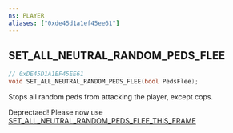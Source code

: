 ```yaml
---
ns: PLAYER
aliases: ["0xde45d1a1ef45ee61"]
---
```

## SET_ALL_NEUTRAL_RANDOM_PEDS_FLEE

```c
// 0xDE45D1A1EF45EE61
void SET_ALL_NEUTRAL_RANDOM_PEDS_FLEE(bool PedsFlee);
```

Stops all random peds from attacking the player, except cops.

Deprectaed! Please now use [SET_ALL_NEUTRAL_RANDOM_PEDS_FLEE_THIS_FRAME](#_0xC3376F42B1FACCC6)

